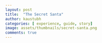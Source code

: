 ```yaml
---
layout: post
title:  "The Secret Santa"
author: kaustubh
categories: [ experience, guide, story]
image: assets/thumbnails/secret-santa.png
comments: true
---
```


